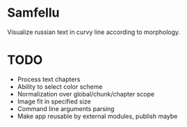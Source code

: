 Samfellu
========
Visualize russian text in curvy line according to morphology. 


TODO
====
 * Process text chapters
 * Ability to select color scheme
 * Normalization over global/chunk/chapter scope
 * Image fit in specified size
 * Command line arguments parsing
 * Make app reusable by external modules, publish maybe
